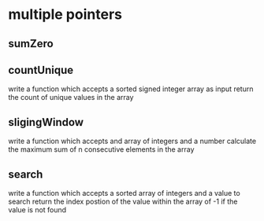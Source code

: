 # multiple pointers

## sumZero

## countUnique

write a function which accepts a sorted signed integer array as input
return the count of unique values in the array

## sligingWindow

write a function which accepts and array of integers and a number
calculate the maximum sum of n consecutive elements in the array

## search

write a function which accepts a sorted array of integers and a value to search
return the index postion of the value within the array of -1 if the value is not found
